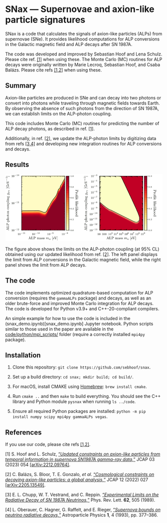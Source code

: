 # SNax &mdash; Supernovae and axion-like particle signatures

SNax is a code that calculates the signals of axion-like particles (ALPs) from supernovae (SNe).
It provides likelihood computations for ALP conversions in the Galactic magnetic field and ALP decays after SN 1987A.

The code was developed and improved by Sebastian Hoof and Lena Schulz.
Please cite ref. [[1]](#update) when using these.
The Monte Carlo (MC) routines for ALP decays were originally written by Marie Lecroq, Sebastian Hoof, and Csaba Bal&aacute;zs.
Please cite refs [[1,2]](#cosmoalp) when using these.


## Summary

Axion-like particles are produced in SNe and can decay into two photons or convert into photons while traveling through magnetic fields towards Earth.
By observing the absence of such photons from the direction of SN 1987A, we can establish limits on the ALP-photon coupling.

This code includes Monte Carlo (MC) routines for predicting the number of ALP decay photons, as described in ref. [[1]](#cosmoalp).

Additionally, in ref. [[2]](#update), we update the ALP-photon limits by digitizing data from refs [[3,4]](#data1) and developing new integration routines for ALP conversions and decays.


## Results

![ALP-photon limits](results/sn1987a_alp_limits_web.png)

The figure above shows the limits on the ALP-photon coupling (at 95% CL) obtained using our updated likelihood from ref. [[2]](#update).
The left panel displays the limit from ALP conversions in the Galactic magnetic field, while the right panel shows the limit from ALP decays.


## The code

The code implements optimized quadrature-based computation for ALP conversion (requires the `gammaALPs` package) and decays, as well as an older brute-force and improved Monte Carlo integration for ALP decays.
The code is developed for Python v3.9+ and C++-20-compliant compilers.

An simple example for how to use the code is included in the (snax_demo.ipynb)[snax_demo.ipynb] Jupyter notebook.
Python scripts similar to those used in the paper are available in the [code/python/mpi_scripts/](code/python/mpi_scripts/) folder (require a correctly installed `mpi4py` package).


## Installation

1. Clone this repository: `git clone https://github.com/sebhoof/snax`.

2. Set up a build directory: `cd snax; mkdir build; cd build/`.

3. For macOS, install CMAKE using [Homebrew](https://brew.sh): `brew install cmake`.

4. Run `cmake ..` and then `make` to build everything. You should see the C++ library and Python module `pysnax` when running `ls ../code`.

5. Ensure all required Python packages are installed: `python -m pip install numpy scipy mpi4py gammaALPs vegas`.

## References

If you use our code, please cite refs [[1,2]](#cosmoalp).

<a id="update">[1]</a> S. Hoof and L. Schulz, [&ldquo;*Updated constraints on axion-like particles from temporal information in supernova SN1987A gamma-ray data,*&rdquo;](https://doi.org/10.1088/1475-7516/2023/03/054) JCAP 03 (2023) 054 [[arXiv:2212.09764]](https://arxiv.org/abs/2212.09764).

<a id="cosmoalp">[2]</a> C. Bal&aacute;zs, S. Bloor, T. E. Gonzalo, *et al*. [&ldquo;*Cosmological constraints on decaying axion-like particles: a global analysis,*&rdquo;](https://doi.org/10.1088/1475-7516/2022/12/027) JCAP 12 (2022) 027 [[arXiv:2205.13549]](https://arxiv.org/abs/2205.13549).

<a id="data1">[3]</a> E. L. Chupp, W. T. Vestrand, and C. Reppin. [&ldquo;*Experimental Limits on the Radiative Decay of SN 1987A Neutrinos,*&rdquo;](https://doi.org/10.1103/PhysRevLett.62.505) Phys. Rev. Lett. **62**, 505 (1989).

<a id="data2">[4]</a> L. Oberauer, C. Hagner, G. Raffelt, and E. Rieger, [&ldquo;*Supernova bounds on neutrino radiative decays,*&rdquo;](https://doi.org/10.1016/0927-6505(93)90004-W) Astroparticle Physics **1**, 4 (1993), pp. 377&ndash;386.
